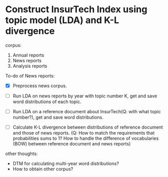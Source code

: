 # Construct InsurTech Index using topic model (LDA) and K-L divergence



corpus:
1. Annual reports
2. News reports
3. Analysis reports
   

To-do of News reports:
- [x] Preprocess news corpus.
- [ ] Run LDA on news reports by year with topic number K, get and save word distributions of each topic.
- [ ] Run LDA on a reference document about InsurTech(Q: with what topic number?), get and save word distributions.
- [ ] Calculate K-L divergence between distributions of reference document and those of news reports. (Q: How to match the requirements that probabilities sums to 1? How to handle the difference of vocabularies (BOW) between reference document and news reports)


other thoughts:
- DTM for calculating multi-year word distributions?
- How to obtain other corpus?